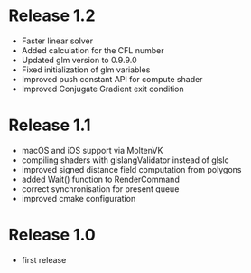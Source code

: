 # Release 1.2

* Faster linear solver
* Added calculation for the CFL number
* Updated glm version to 0.9.9.0
* Fixed initialization of glm variables
* Improved push constant API for compute shader
* Improved Conjugate Gradient exit condition

# Release 1.1

* macOS and iOS support via MoltenVK
* compiling shaders with glslangValidator instead of glslc
* improved signed distance field computation from polygons
* added Wait() function to RenderCommand
* correct synchronisation for present queue
* improved cmake configuration

# Release 1.0

* first release